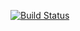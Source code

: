 [![Build Status](https://travis-ci.org/MrPoldi/DINO1920-testing.svg?branch=master)](https://travis-ci.org/MrPoldi/DINO1920-testing)
